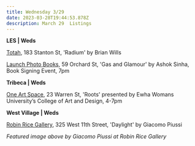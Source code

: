 ```yaml
---
title: Wednesday 3/29
date: 2023-03-28T19:44:53.878Z
description: March 29  Listings
---
```

**L﻿ES | Weds**

[Totah](https://www.davidtotah.com/upcoming), 183 Stanton St, 'Radium' by Brian Wills

[Launch Photo Books](https://www.eventbrite.com/e/ashok-sinha-book-signing-talk-with-sherri-littlefield-tickets-591655436337), 59 Orchard St, 'Gas and Glamour' by Ashok Sinha, Book Signing Event, 7pm

**Tribeca | Weds**

[One Art Space](https://oneartspace.com/ewha-womans-universitys-college-of-art-roots-march-27th-april-2nd-2023/), 23 Warren St, 'Roots' presented by Ewha Womans University’s College of Art and Design, 4-7pm

**West Village | Weds**

[Robin Rice Gallery](https://robinricegallery.com/giacomo-piussi/2023/1/7/daylight), 325 West 11th Street, 'Daylight' by Giacomo Piussi

*F﻿eatured image above by Giacomo Piussi at Robin Rice Gallery*